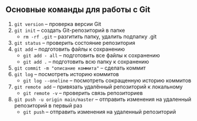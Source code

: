 ## Основные команды для работы с Git  

 1. `git version` – проверка версии Git  
 2. `git init` – создать Git-репозиторий в папке 
     - `rm -rf .git` – разгитить папку, удалить подпапку .git
 3. `git status` – проверить состояние репозитория
 4. `git add` – подготовить файлы к сохранению
     - `git add - all` – подготовить все файлы к сохранению
     - `git add .` – подготовить всю папку к сохранению 
 5. `git commit -m "описание коммита"` – сделать коммит
 6. `git log` – посмотреть историю коммитов
     - `git log --oneline` – посмотреть сокращенную историю коммитов
 7. `git remote add` – привязать удалённый репозиторий к локальному
     - `git remote -v` – проверить связь репозиториев
 8. `git push -u origin main/master` – отправить изменения на удаленный репозиторий в первый раз
     - `git push` – отправить изменения на удаленный репозиторий